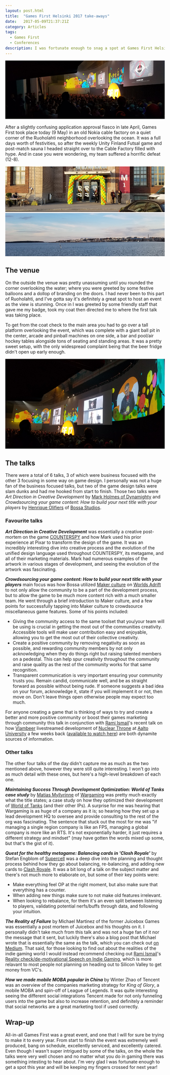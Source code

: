 ```yaml
---
layout: post.html
title:  "Games First Helsinki 2017 take-aways"
date:   2017-05-09T21:37:21Z
category: Articles
tags:
  - Games First
  - Conferences
description: I was fortunate enough to snag a spot at Games First Helsinki 2017, so here are my take-aways.
---
```


![Games First Helsinki 2017](/assets/games-first/Header.png)

After a slightly confusing application approval fiasco in late April, Games First took place today (9 May) in an old Nokia cable factory on a quiet corner of the Ruoholahti neighborhood overlooking the ocean. It was a full days worth of festivities, so after the weekly Unity Finland Futsal game and post-match sauna I headed straight over to the Cable Factory filled with hype. And in case you were wondering, my team suffered a horrific defeat (12-8).

![Games First entrance](/assets/games-first/Entrance.png)

## The venue

On the outside the venue was pretty unassuming until you rounded the corner overlooking the water; where you were greeted by some festive balloons and a dollop of branding on the doors. I had never been to this part of Ruoholahti, and I've gotta say it's definitely a great spot to host an event as the view is stunning. Once in I was greeted by some friendly staff that gave me my badge, took my coat then directed me to where the first talk was taking place. 

To get from the coat check to the main area you had to go over a tall platform overlooking the event, which was complete with a giant ball pit in the center, arcade and pinball machines on one side, a bar and pool/air hockey tables alongside tons of seating and standing areas. It was a pretty sweet setup, with the only widespread complaint being that the beer fridge didn't open up early enough.

![Games first talks](/assets/games-first/Talks.png)

## The talks

There were a total of 6 talks, 3 of which were business focused with the other 3 focusing in some way on game design. I personally was not a huge fan of the business focused talks, but two of the game design talks were slam dunks and had me hooked from start to finish. Those two talks were _Art Direction in Creative Development_ by [Mark Holmes of Dynamighty](http://www.dynamighty.com/) and _Crowdsourcing your game content: How to build your next title with your players_ by [Henrique Olifiers][Henrique] of [Bossa Studios][Bossa Studios].

### Favourite talks

**_Art Direction in Creative Development_** was essentially a creative post-mortem on the game [COUNTERSPY][COUNTERSPY] and how Mark used his prior experience at Pixar to transform the design of the game. It was an incredibly interesting dive into creative process and the evolution of the unified design language used throughout COUNTERSPY, its metagame, and all of their marketing materials. Mark had numerous examples of the artwork in various stages of development, and seeing the evolution of the artwork was fascinating.

**_Crowdsourcing your game content: How to build your next title with your players_** main focus was how Bossa utilized [Maker culture](https://www.wikiwand.com/en/Maker_culture) on [Worlds Adrift](https://www.worldsadrift.com/) to not only allow the community to be a part of the development process, but to allow the game to be much more content rich with a much smaller team. He went through a brief introduction to Maker culture, and a few points for successfully tapping into Maker culture to crowdsource miscellaneous game features. Some of his points included:

- Giving the community access to the same toolset that you/your team will be using is crucial in getting the most out of the communities creativity. Accessible tools will make user contribution easy and enjoyable, allowing you to get the most out of their collective creativity.
- Create a positive community by removing negativity as soon as possible, and rewarding community members by not only acknowledging when they do things right but raising talented members on a pedestal. This can help spur creativity throughout the community and raise quality as the rest of the community works for that same recognition.
- Transparent communication is very important ensuring your community trusts you. Remain candid, communicate well, and be as straight forward as possible without being rude. If someone suggests a bad idea on your forum, acknowledge it, state if you will implement it or not, then move on. Don't leave things open otherwise people may expect too much.

 For anyone creating a game that is thinking of ways to try and create a better and more positive community or boost their games marketing through community this talk in conjunction with [Rami Ismail][Rami]'s recent talk on how [Vlambeer](http://www.vlambeer.com/) livestreamed development of [Nuclear Throne](http://nuclearthrone.com/) at [Aalto University](http://designfactory.aalto.fi/) a few weeks back ([available to watch here](https://youtu.be/ZTSUxsuo4N8?t=1h22m)) are both dynamite sources of information. 

### Other talks

The other four talks of the day didn't capture me as much as the two mentioned above, however they were still quite interesting. I won't go into as much detail with these ones, but here's a high-level breakdown of each one.

**_Maintaining Success Through Development Optimization: World of Tanks case study_** by [Matias Myllyrinne](https://twitter.com/MausFinn) of [Wargaming](http://eu.wargaming.net/) was pretty much exactly what the title states; a case study on how they optimized their development of [World of Tanks](https://worldoftanks.com/) (and their other IPs). A surprise for me was hearing that Wargaming is as huge of a company as it is; so hearing how they set up a lead development HQ to oversee and provide consulting to the rest of the org was fascinating. The sentence that stuck out the most for me was "if managing a single region company is like an FPS, managing a global company is more like an RTS. It's not exponentially harder, it just requires a different strategy and mindset" (may have gotten the words mixed up some, but that's the gist of it).

 **_Quest for the healthy metagame: Balancing cards in 'Clash Royale'_** by Stefan Engblom of [Supercell](http://supercell.com/en/) was a deep dive into the planning and thought process behind how they go about balancing, re-balancing, and adding new cards to [Clash Royale](https://clashroyale.com/). It was a bit long of a talk on the subject matter and there's not much more to elaborate on, but some of their key points were:
 
 - Make everything feel OP at the right moment, but also make sure that everything has a counter.
 - When adding new things make sure to not make old features irrelevant.
 - When looking to rebalance, for them it's an even split between listening to players, validating potential nerfs/buffs through data, and following your intuition.

**_The Reality of Failure_** by Michael Martinez of the former Juicebox Games was essentially a post mortem of Juicebox and his thoughts on it. I personally didn't take much from this talk and was not a huge fan of it nor the message that it sent, but luckily there's also a blog post that Michael wrote that is essentially the same as the talk, which you can check out [on Medium](https://medium.com/@michaeljmartinez/thoughts-after-juicebox-games-f2b35b7cf754). That said, for those looking to find out about the realities of the indie gaming world I would instead recommend checking out [Rami Ismail][Rami]'s [Reality check/de-motivational Speech on Indie Gaming](https://www.youtube.com/watch?v=ZTSUxsuo4N8), which is more relavant to most people not planning on heading out to Silicon Valley to get money from VC's.

**_How we made mobile MOBA popular in China_** by Winter Zhao of Tencent was an overview of the companies marketing strategy for _King of Glory_, a mobile MOBA and spin-off of League of Legends. It was quite interesting seeing the different social integrations Tencent made for not only funneling users into the game but also to increase retention, and definitely a reminder that social networks are a great marketing tool if used correctly.

## Wrap-up

All-in-all Games First was a great event, and one that I will for sure be trying to make it to every year. From start to finish the event was extremely well produced, bang on schedule, excellently serviced, and excellently catered. Even though I wasn't super intrigued by some of the talks, on the whole the talks were very well chosen and no matter what you do in gaming there was something intesting to hear about. I'm very glad I was fortunate enough to get a spot this year and will be keeping my fingers crossed for next year!


[COUNTERSPY]: http://www.dynamighty.com/#counterspy
[Henrique]: https://twitter.com/Olifiers
[Bossa Studios]: http://www.bossastudios.com/
[Pixar]: https://www.pixar.com/
[juicebox fail post]: https://medium.com/@michaeljmartinez/thoughts-after-juicebox-games-f2b35b7cf754
[Rami]: https://twitter.com/tha_rami